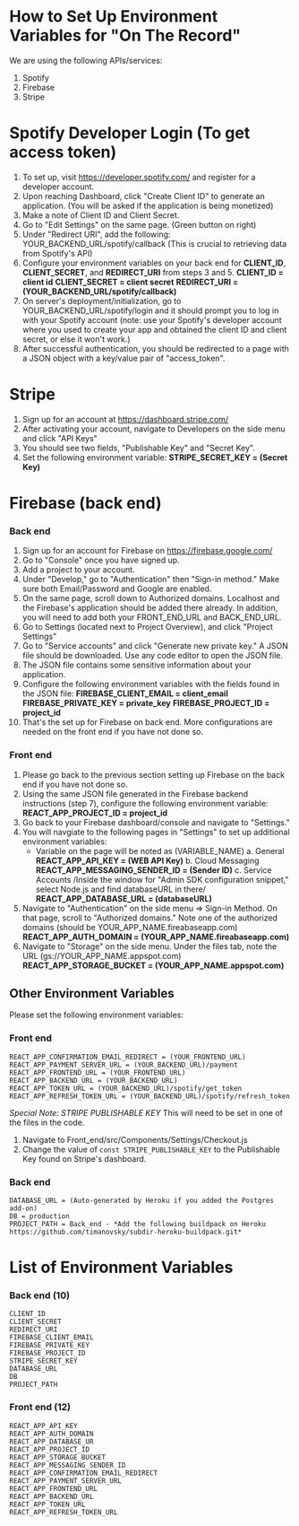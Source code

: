 # How to Set Up Environment Variables for "On The Record"

We are using the following APIs/services:
1. Spotify
2. Firebase
3. Stripe

# Spotify Developer Login (To get access token)

1. To set up, visit https://developer.spotify.com/ and register for a developer account.
2. Upon reaching Dashboard, click "Create Client ID" to generate an application. (You will be asked if the application is being monetized)
3. Make a note of Client ID and Client Secret.
4. Go to "Edit Settings" on the same page. (Green button on right)
5. Under "Redirect URI", add the following: YOUR_BACKEND_URL/spotify/callback (This is crucial to retrieving data from Spotify's API)
6. Configure your environment variables on your back end for **CLIENT_ID**, **CLIENT_SECRET**, and **REDIRECT_URI** from steps 3 and 5.
    **CLIENT_ID = client id**
    **CLIENT_SECRET = client secret**
    **REDIRECT_URI = (YOUR_BACKEND_URL/spotify/callback)**
7. On server's deployment/initialization, go to YOUR_BACKEND_URL/spotify/login and it should prompt you to log in with your Spotify account (note: use your Spotify's developer account where you used to create your app and obtained the client ID and client secret, or else it won't work.)
8. After successful authentication, you should be redirected to a page with a JSON object with a key/value pair of "access_token".

# Stripe
1. Sign up for an account at https://dashboard.stripe.com/
2. After activating your account, navigate to Developers on the side menu and click "API Keys"
3. You should see two fields, "Publishable Key" and "Secret Key".
4. Set the following environment variable:
    **STRIPE_SECRET_KEY = (Secret Key)**

# Firebase (back end)
### Back end
1. Sign up for an account for Firebase on https://firebase.google.com/
2. Go to "Console" once you have signed up.
3. Add a project to your account.
4. Under "Develop," go to "Authentication" then "Sign-in method." Make sure both Email/Password and Google are enabled.
5. On the same page, scroll down to Authorized domains. Localhost and the Firebase's application should be added there already. In addition, you will need to add both your FRONT_END_URL and BACK_END_URL.
6. Go to Settings (located next to Project Overview), and click "Project Settings"
7. Go to "Service accounts" and click "Generate new private key." A JSON file should be downloaded. Use any code editor to open the JSON file.
8. The JSON file contains some sensitive information about your application.
9. Configure the following environment variables with the fields found in the JSON file:
        **FIREBASE_CLIENT_EMAIL = client_email**
        **FIREBASE_PRIVATE_KEY = private_key**
        **FIREBASE_PROJECT_ID = project_id**
10. That's the set up for Firebase on back end. More configurations are needed on the front end if you have not done so.

### Front end
1. Please go back to the previous section setting up Firebase on the back end if you have not done so.
2. Using the same JSON file generated in the Firebase backend instructions (step 7), configure the following environment variable:
        **REACT_APP_PROJECT_ID = project_id**
3. Go back to your Firebase dashboard/console and navigate to "Settings."
4. You will navgiate to the following pages in "Settings" to set up additional environment variables:
    * Variable on the page will be noted as (VARIABLE_NAME)
    a.  General
        **REACT_APP_API_KEY = (WEB API Key)**
    b. Cloud Messaging
        **REACT_APP_MESSAGING_SENDER_ID = (Sender ID)**
    c. Service Accounts
    /Inside the window for "Admin SDK configuration snippet," select Node.js and find databaseURL in there/
        **REACT_APP_DATABASE_URL = (databaseURL)**
5. Navigate to "Authentication" on the side menu => Sign-in Method. On that page, scroll to "Authorized domains." Note one of the authorized domains (should be YOUR_APP_NAME.fireabaseapp.com)
        **REACT_APP_AUTH_DOMAIN = (YOUR_APP_NAME.fireabaseapp.com)**
6. Navigate to "Storage" on the side menu. Under the files tab, note the URL (gs://YOUR_APP_NAME.appspot.com)
        **REACT_APP_STORAGE_BUCKET = (YOUR_APP_NAME.appspot.com)**

## Other Environment Variables
Please set the following environment variables:
### Front end
    REACT_APP_CONFIRMATION_EMAIL_REDIRECT = (YOUR_FRONTEND_URL)
    REACT_APP_PAYMENT_SERVER_URL = (YOUR_BACKEND_URL)/payment
    REACT_APP_FRONTEND_URL = (YOUR_FRONTEND_URL)
    REACT_APP_BACKEND_URL = (YOUR_BACKEND_URL)
    REACT_APP_TOKEN_URL = (YOUR_BACKEND_URL)/spotify/get_token
    REACT_APP_REFRESH_TOKEN_URL = (YOUR_BACKEND_URL)/spotify/refresh_token

*Special Note: STRIPE PUBLISHABLE KEY*
This will need to be set in one of the files in the code.
1. Navigate to  Front_end/src/Components/Settings/Checkout.js
2. Change the value of `const STRIPE_PUBLISHABLE_KEY` to the Publishable Key found on Stripe's dashboard.

### Back end
    DATABASE_URL = (Auto-generated by Heroku if you added the Postgres add-on)
    DB = production
    PROJECT_PATH = Back_end - *Add the following buildpack on Heroku https://github.com/timanovsky/subdir-heroku-buildpack.git*

# List of Environment Variables
### Back end (10)
    CLIENT_ID
    CLIENT_SECRET
    REDIRECT_URI
    FIREBASE_CLIENT_EMAIL
    FIREBASE_PRIVATE_KEY
    FIREBASE_PROJECT_ID
    STRIPE_SECRET_KEY
    DATABASE_URL
    DB
    PROJECT_PATH

    
### Front end (12)
    REACT_APP_API_KEY
    REACT_APP_AUTH_DOMAIN
    REACT_APP_DATABASE_UR
    REACT_APP_PROJECT_ID
    REACT_APP_STORAGE_BUCKET
    REACT_APP_MESSAGING_SENDER_ID
    REACT_APP_CONFIRMATION_EMAIL_REDIRECT
    REACT_APP_PAYMENT_SERVER_URL
    REACT_APP_FRONTEND_URL
    REACT_APP_BACKEND_URL
    REACT_APP_TOKEN_URL
    REACT_APP_REFRESH_TOKEN_URL


